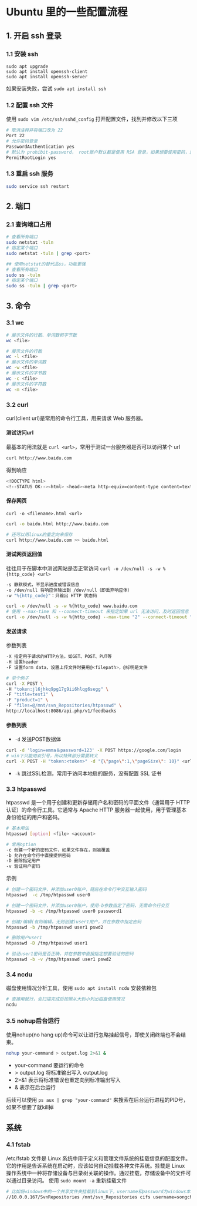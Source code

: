# Ubuntu 里的一些配置流程
## 1. 开启 ssh 登录

### 1.1 安装 ssh

```
sudo apt upgrade
sudo apt install openssh-client
sudo apt install openssh-server
```
如果安装失败，尝试 `sudo apt install ssh`

### 1.2 配置 ssh 文件

使用 `sudo vim /etc/ssh/sshd_config` 打开配置文件，找到并修改以下三项

```bash
# 取消注释并将端口改为 22
Port 22
# 允许密码登录
PasswordAuthentication yes
# 默认为 prohibit-password， root账户默认都是使用 RSA 登录，如果想要使用密码，就改成 yes
PermitRootLogin yes
```

### 1.3 重启 ssh 服务

```bash
sudo service ssh restart
```

## 2. 端口
### 2.1 查询端口占用
```bash
# 查看所有端口
sudo netstat -tuln
# 指定某个端口
sudo netstat -tuln | grep <port>

## 使用netstat的替代品ss，功能更强
# 查看所有端口
sudo ss -tuln
# 指定某个端口
sudo ss -tuln | grep <port>
```

## 3. 命令
### 3.1 wc
```bash
# 展示文件的行数、单词数和字节数
wc <file>

# 展示文件的行数
wc -l <file>
# 展示文件的单词数
wc -w <file>
# 展示文件的字节数
wc -c <file>
# 展示文件的字符数
wc -m <file>
```

### 3.2 curl

curl(client url)是常用的命令行工具，用来请求 Web 服务器。

#### 测试访问url
最基本的用法就是 `curl <url>`，常用于测试一台服务器是否可以访问某个 url
```bash
curl http://www.baidu.com
```
得到响应
```bash
<!DOCTYPE html>
<!--STATUS OK--><html> <head><meta http-equiv=content-type content=text/html;charset=utf-8><meta http-equiv=X-UA-Compatible content=IE=Edge><meta content=always name=referrer><link rel=stylesheet type=text/css href=http://s1.bdstatic.com/r/www/cache/bdorz/baidu.min.css><title>百度一下，你就知道</title></head> <body link=#0000cc> <div id=wrapper> <div id=head> <div class=head_wrapper> <div class=s_form> <div class=s_form_wrapper> <div id=lg> <img hidefocus=true src=//www.baidu.com/img/bd_logo1.png width=270 height=129> </div> <form id=form name=f action=//www.baidu.com/s class=fm> <input type=hidden name=bdorz_come value=1> <input type=hidden name=ie value=utf-8> <input type=hidden name=f value=8> <input type=hidden name=rsv_bp value=1> <input type=hidden name=rsv_idx value=1> <input type=hidden name=tn value=baidu><span class="bg s_ipt_wr"><input id=kw name=wd class=s_ipt value maxlength=255 autocomplete=off autofocus></span><span class="bg s_btn_wr"><input type=submit id=su value=百度一下 class="bg s_btn"></span> </form> </div> </div> <div id=u1> <a href=http://news.baidu.com name=tj_trnews class=mnav>新闻</a> <a href=http://www.hao123.com name=tj_trhao123 class=mnav>hao123</a> <a href=http://map.baidu.com name=tj_trmap class=mnav>地图</a> <a href=http://v.baidu.com name=tj_trvideo class=mnav>视频</a> <a href=http://tieba.baidu.com name=tj_trtieba class=mnav>贴吧</a> <noscript> <a href=http://www.baidu.com/bdorz/login.gif?login&amp;tpl=mn&amp;u=http%3A%2F%2Fwww.baidu.com%2f%3fbdorz_come%3d1 name=tj_login class=lb>登录</a> </noscript> <script>document.write('<a href="http://www.baidu.com/bdorz/login.gif?login&tpl=mn&u='+ encodeURIComponent(window.location.href+ (window.location.search === "" ? "?" : "&")+ "bdorz_come=1")+ '" name="tj_login" class="lb">登录</a>');</script> <a href=//www.baidu.com/more/ name=tj_briicon class=bri style="display: block;">更多产品</a> </div> </div> </div> <div id=ftCon> <div id=ftConw> <p id=lh> <a href=http://home.baidu.com>关于百度</a> <a href=http://ir.baidu.com>About Baidu</a> </p> <p id=cp>&copy;2017&nbsp;Baidu&nbsp;<a href=http://www.baidu.com/duty/>使用百度前必读</a>&nbsp; <a href=http://jianyi.baidu.com/ class=cp-feedback>意见反馈</a>&nbsp;京ICP证030173号&nbsp; <img src=//www.baidu.com/img/gs.gif> </p> </div> </div> </div> </body> </html>
```

#### 保存网页
`curl -o <filename>.html <url>`
```bash
curl -o baidu.html http://www.baidu.com

# 还可以用linux的重定向来保存
curl http://www.baidu.com >> baidu.html
```

#### 测试网页返回值
往往用于在脚本中测试网站是否正常访问 `curl -o /dev/null -s -w %{http_code} <url>`
```bash
-s 静默模式，不显示进度或错误信息
-o /dev/null 将响应体输出到 /dev/null（即丢弃响应体）
-w "%{http_code}"：只输出 HTTP 状态码

curl -o /dev/null -s -w %{http_code} www.baidu.com
# 使用 --max-time 和 --connect-timeout 来指定如果 url 无法访问，及时返回信息
curl -o /dev/null -s -w %{http_code} --max-time "2" --connect-timeout "2" www.baidu.com
```

#### 发送请求
参数列表
```bash
-X 指定用于请求的HTTP方法，如GET、POST、PUT等
-H 设置header
-F 设置form data，设置上传文件时要用@<filepath>，@标明是文件
```
```bash
# 举个例子
curl -X POST \
-H "token:jl6jhkq9pg17g9ii6hlqg6segg" \
-F "title=test1" \
-F "product=1" \
-F "files=@/mnt/svn_Repositories/htpasswd" \
http://localhost:8086/api.php/v1/feedbacks
```

#### 参数列表
* `-d` 发送POST数据体
```bash
curl -d 'login=emma＆password=123' -X POST https://google.com/login
# win下只能用双引号，所以特殊部分需要转义
curl -X POST -H "token:<token>" -d "{\"page\":1,\"pageSize\": 10}" <url>
```
* `-k` 跳过SSL检测，常用于访问本地启的服务，没有配置 SSL 证书

### 3.3 htpasswd
htpasswd 是一个用于创建和更新存储用户名和密码的平面文件（通常用于 HTTP 认证）的命令行工具。它通常与 Apache HTTP 服务器一起使用，用于管理基本身份验证的用户和密码。
```bash
# 基本用法
htpasswd [option] <file> <account>

# 常用option
-c 创建一个新的密码文件，如果文件存在，则被覆盖
-b 允许在命令行中直接提供密码
-D 删除指定用户
-v 验证用户密码
```
示例
```bash
# 创建一个密码文件，并添加user0账户，随后在命令行中交互输入密码
htpasswd  -c /tmp/htpasswd user0

# 创建一个密码文件，并添加user0账户，使用-b参数指定了密码，无需命令行交互
htpasswd -b -c /tmp/htpasswd user0 password1

# 创建/编辑(有则编辑，无则创建)user1用户，并在参数中指定密码
htpasswd -b /tmp/htpasswd user1 pswd2

# 删除用户user1
htpasswd -D /tmp/htpasswd user1

# 验证user1密码是否正确，并在参数中直接指定想要验证的密码
htpasswd -b -v /tmp/htpasswd user1 pswd2
```
### 3.4 ncdu
磁盘使用情况分析工具，使用 `sudo apt install ncdu` 安装依赖包
```bash
# 直接用就行，会扫描完成后按照从大到小列出磁盘使用情况
ncdu
```

### 3.5 nohup后台运行
使用nohup(no hang up)命令可以让进行忽略挂起信号，即使关闭终端也不会结束。
```bash 
nohup your-command > output.log 2>&1 &
```
* your-command 要运行的命令
* \> output.log 将标准输出写入 output.log
* 2>&1 表示将标准错误也重定向到标准输出写入
* & 表示在后台运行

后续可以使用 `ps aux | grep "your-command"` 来搜索在后台运行进程的PID号，如果不想要了就kill掉

## 系统

### 4.1 fstab
/etc/fstab 文件是 Linux 系统中用于定义和管理文件系统的挂载信息的配置文件。它的作用是告诉系统在启动时，应该如何自动挂载各种文件系统。挂载是 Linux 操作系统中一种将存储设备与目录树关联的操作。通过挂载，存储设备中的文件可以通过目录访问。
使用 `sudo mount -a` 重新挂载文件
```bash
# 比如将windows中的一个共享文件夹挂载到linux下，username和password为windows本地账户信息，windows貌似必须用本地账户才可以
//10.0.0.167/SvnRepositories /mnt/svn_Repositories cifs username=songchenxuan,password=Zentao123,uid=33,gid=33,rw 0 0
```
